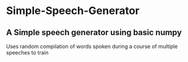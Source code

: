 # Simple-Speech-Generator
## A Simple speech generator using basic numpy 

Uses random compilation of words spoken during a course of multiple speeches to train 

